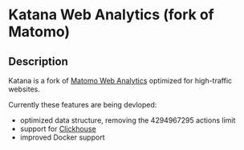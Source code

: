 # Katana Web Analytics (fork of Matomo)

## Description

Katana is a fork of [Matomo Web Analytics](https://matomo.org) optimized for high-traffic websites.

Currently these features are being devloped:

- optimized data structure, removing the 4294967295 actions limit
- support for [Clickhouse](https://clickhouse.com/)
- improved Docker support

